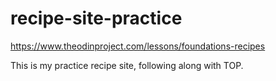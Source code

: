 # recipe-site-practice
https://www.theodinproject.com/lessons/foundations-recipes

This is my practice recipe site, following along with TOP.